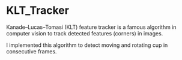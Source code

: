 # KLT_Tracker

Kanade–Lucas–Tomasi (KLT) feature tracker is a famous algorithm in computer vision to track detected features (corners) in images.<br> 

I implemented this algorithm to detect moving and rotating cup in consecutive frames.<br>
